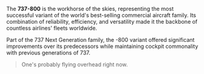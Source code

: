 The **737-800** is the workhorse of the skies, representing the most successful variant of the world's best-selling commercial aircraft family. Its combination of reliability, efficiency, and versatility made it the backbone of countless airlines' fleets worldwide.

Part of the 737 Next Generation family, the -800 variant offered significant improvements over its predecessors while maintaining cockpit commonality with previous generations of 737.

> One's probably flying overhead right now.